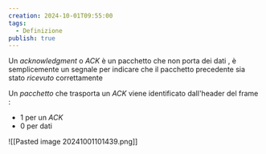 ```yaml
---
creation: 2024-10-01T09:55:00
tags:
  - Definizione
publish: true
---
```

Un *acknowledgment* o *ACK* è un pacchetto che non porta dei dati , è semplicemente un segnale per indicare che il pacchetto precedente sia stato *ricevuto* correttamente 

Un *pacchetto* che trasporta un *ACK* viene identificato dall'header del frame : 
+ 1 per un *ACK*
+ 0 per dati

![[Pasted image 20241001101439.png]]
